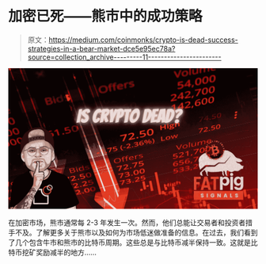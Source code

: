 # 加密已死——熊市中的成功策略

> 原文：<https://medium.com/coinmonks/crypto-is-dead-success-strategies-in-a-bear-market-dce5e95ec78a?source=collection_archive---------11----------------------->

![](img/c37d6ff00a559119238b0c4d604b1b8e.png)

在加密市场，熊市通常每 2-3 年发生一次。然而，他们总能让交易者和投资者措手不及。了解更多关于熊市以及如何为市场低迷做准备的信息。在过去，我们看到了几个包含牛市和熊市的比特币周期。这些总是与比特币减半保持一致。这就是比特币挖矿奖励减半的地方……